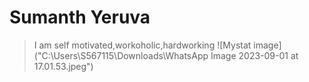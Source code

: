 # Sumanth Yeruva
> I am self motivated,workoholic,hardworking
![Mystat image]("C:\Users\S567115\Downloads\WhatsApp Image 2023-09-01 at 17.01.53.jpeg")

